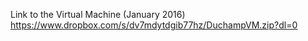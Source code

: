 Link to the Virtual Machine (January 2016)
https://www.dropbox.com/s/dv7mdytdgib77hz/DuchampVM.zip?dl=0